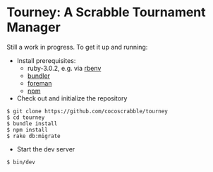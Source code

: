 # Tourney: A Scrabble Tournament Manager

Still a work in progress. To get it up and running:

* Install prerequisites:
  * ruby-3.0.2, e.g. via [rbenv](https://github.com/rbenv/rbenv)
  * [bundler](https://bundler.io/)
  * [foreman](https://rubygems.org/gems/foreman/versions/0.87.2)
  * [npm](https://www.npmjs.com/)
* Check out and initialize the repository
```
$ git clone https://github.com/cocoscrabble/tourney
$ cd tourney
$ bundle install
$ npm install
$ rake db:migrate
```
* Start the dev server
```
$ bin/dev
```
